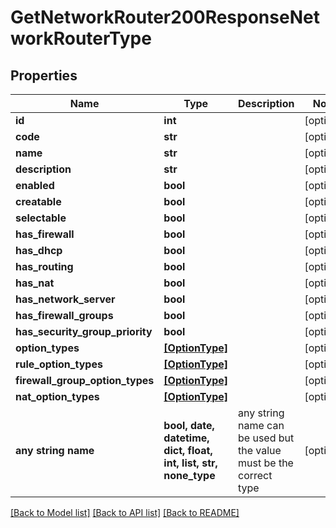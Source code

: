 # GetNetworkRouter200ResponseNetworkRouterType


## Properties
Name | Type | Description | Notes
------------ | ------------- | ------------- | -------------
**id** | **int** |  | [optional] 
**code** | **str** |  | [optional] 
**name** | **str** |  | [optional] 
**description** | **str** |  | [optional] 
**enabled** | **bool** |  | [optional] 
**creatable** | **bool** |  | [optional] 
**selectable** | **bool** |  | [optional] 
**has_firewall** | **bool** |  | [optional] 
**has_dhcp** | **bool** |  | [optional] 
**has_routing** | **bool** |  | [optional] 
**has_nat** | **bool** |  | [optional] 
**has_network_server** | **bool** |  | [optional] 
**has_firewall_groups** | **bool** |  | [optional] 
**has_security_group_priority** | **bool** |  | [optional] 
**option_types** | [**[OptionType]**](OptionType.md) |  | [optional] 
**rule_option_types** | [**[OptionType]**](OptionType.md) |  | [optional] 
**firewall_group_option_types** | [**[OptionType]**](OptionType.md) |  | [optional] 
**nat_option_types** | [**[OptionType]**](OptionType.md) |  | [optional] 
**any string name** | **bool, date, datetime, dict, float, int, list, str, none_type** | any string name can be used but the value must be the correct type | [optional]

[[Back to Model list]](../README.md#documentation-for-models) [[Back to API list]](../README.md#documentation-for-api-endpoints) [[Back to README]](../README.md)


